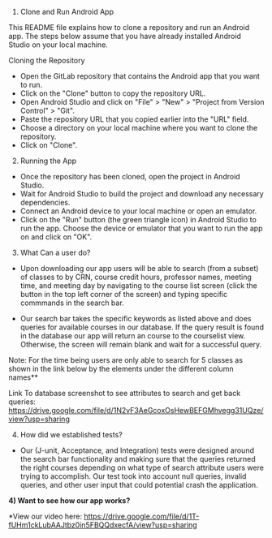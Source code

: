 1) Clone and Run Android App

This README file explains how to clone a repository and run an Android app. The steps below assume that you have already installed Android Studio on your local machine.

Cloning the Repository

* Open the GitLab repository that contains the Android app that you want to run.
* Click on the "Clone" button to copy the repository URL.
* Open Android Studio and click on "File" > "New" > "Project from Version Control" > "Git".
* Paste the repository URL that you copied earlier into the "URL" field.
* Choose a directory on your local machine where you want to clone the repository.
* Click on "Clone".

2) Running the App

* Once the repository has been cloned, open the project in Android Studio.
* Wait for Android Studio to build the project and download any necessary dependencies.
* Connect an Android device to your local machine or open an emulator.
* Click on the "Run" button (the green triangle icon) in Android Studio to run the app.
Choose the device or emulator that you want to run the app on and click on "OK".

3) What Can a user do? 

* Upon downloading our app users will be able to search (from a subset) of classes to by CRN, course credit hours, professor names, meeting time, and meeting day by navigating to the course list screen (click the button in the top left corner of the screen) and typing specific commmands in the search bar. 

* Our search bar takes the specific keywords as listed above and does queries for available courses in our database. If the query result is found in the database our app will return an course to the courselist view. Otherwise, the screen will remain blank and wait for a successful query.      

Note: For the time being users are only able to search for 5 classes as shown in the link below by the elements under the different column names**


Link To database screenshot to see attributes to search and get back queries: https://drive.google.com/file/d/1N2vF3AeGcoxOsHewBEFGMhvegg31UQze/view?usp=sharing


4) How did we established tests?

* Our (J-unit, Acceptance, and Integration) tests were designed around the search bar functionality and making sure that the queries returned the right courses depending on what type of search attribute users were trying to accomplish. Our test took into account null queries, invalid queries, and other user input that could potential crash the application. 

**4) Want to see how our app works?**

*View our video here: https://drive.google.com/file/d/1T-fUHm1ckLubAAJtbz0in5FBQQdxecfA/view?usp=sharing 






